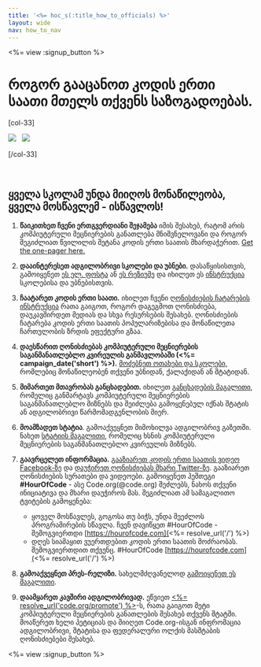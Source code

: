 ```yaml
---
title: '<%= hoc_s(:title_how_to_officials) %>'
layout: wide
nav: how_to_nav
---
```

<%= view :signup_button %>

# როგორ გააცანოთ კოდის ერთი საათი მთელს თქვენს საზოგადოებას.

[col-33]

![](/images/fit-275/highlight-obama.png)&nbsp;&nbsp;&nbsp;![](/images/fit-246/dan.jpg)

[/col-33]

<p style="clear:both">&nbsp;</p>

## ყველა სკოლამ უნდა მიიღოს მონაწილეობა, ყველა მოსწავლემ - ისწავლოს!

1. **წაიკითხეთ ჩვენი ერთგვერდიანი შეჯამება** იმის შესახებ, რატომ არის კომპიუტერული მეცნიერების განათლება მნიშვნელოვანი და როგორ შეგიძლიათ წვილილის შეტანა კოდის ერთი საათის მხარდაჭერით. [Get the one-pager here.](/files/hoc-one-pager.pdf)

2. **დააინტერესეთ ადგილობრივი სკოლები და უბნები.** დასაწყისისთვის, გამოიყენეთ [ეს ელ. ფოსტა](<%= resolve_url('/promote/resources#sample-emails') %>) ან [ეს რეზიუმე](<%= resolve_url('/promote/stats') %>) და იხილეთ ეს [ინსტრუქცია](<%= resolve_url('/how-to') %>) სკოლებისა და უბნებისთვის.

3. **ჩაატარეთ კოდის ერთი საათი.** იხილეთ ჩვენი [ღონისძიების ჩატარების ინსტრუქცია](<%= resolve_url('/how-to/events') %>) რათა გაიგოთ, როგორ დაგეგმოთ ღონისძიება, დაუკავშირდეთ მედიას და სხვა რესურსების შესახებ. ღონისძიების ჩატარება კოდის ერთი საათის პოპულარიზებისა და მონაწილეთა ჩართულობის ზრდის ეფექტური გზაა.

4. **დაესწარით ღონისძიებას კომპიუტერული მეცნიერების საგანმანათლებლო კვირეულის განმავლობაში (<%= campaign_date('short') %>).** [მოძებნეთ ოთახები და სკოლები,](<%= resolve_url('/events') %>) რომლებიც მონაწილეობენ თქვენი უბნიდან, ქალაქიდან ან შტატიდან.

5. **მიმართეთ მთავრობას განცხადებით.** იხილეთ [განცხადების მაგალითი,](<%= resolve_url('resources/proclamation') %>) რომელიც განმარტავს კომპიუტერული მეცნიერების საგანმანათლებლო მიზნებს და შეიძლება გამოყენებულ იქნას შტატის ან ადგილობრივი წარმომადგენლობის მიერ.

6. **მოამზადეთ სტატია**. გამოაქვეყნეთ მიმოხილვა ადგილობრივ გაზეთში. ნახეთ [სტატიის მაგალითი](<%= resolve_url('/promote/op-ed') %>), რომელიც ხსნის კომპიუტერული მეცნიერების საგანმანათლებლო კვირეულის მიზნებს.

7. **გაავრცელეთ ინფორმაცია.** [გააზიარეთ კოდის ერთი საათის ვიდეო Facebook-ზე](https://www.facebook.com/sharer/sharer.php?u=http%3A%2F%2Fhourofcode.com%2Fus) და [დაუჭირეთ ღონისძიებას მხარი Twitter-ზე](https://twitter.com/intent/tweet?url=http%3A%2F%2Fhourofcode.com&text=I%27m%20participating%20in%20this%20year%27s%20%23HourOfCode%2C%20are%20you%3F%20%40codeorg&original_referer=https%3A%2F%2Fwww.google.com%2Furl%3Fq%3Dhttps%253A%252F%252Ftwitter.com%252Fshare%253Fhashtags%253D%2526amp%253Brelated%253Dcodeorg%2526amp%253Btext%253DI%252527m%252Bparticipating%252Bin%252Bthis%252Byear%252527s%252B%252523HourOfCode%25252C%252Bare%252Byou%25253F%252B%252540codeorg%2526amp%253Burl%253Dhttp%25253A%25252F%25252Fhourofcode.com%26sa%3DD%26sntz%3D1%26usg%3DAFQjCNE1GLTUbKZfMlEh9Aj5w0iswz6PYQ&related=codeorg&hashtags=). გააზიარეთ ღონისძიების სურათები და ვიდეოები. გამოიყენეთ ჰეშთეგი **#HourOfCode** - ასე Code.org(@code.org) შეძლებს, ნახოს თქვენი ინიციატივა და მხარი დაუჭიროს მას. შეგიძლიათ ამ სამაგალითო ტვიტების გამოყენება:
    
    - ყოველ მოსწავლეს, გოგოსა თუ ბიჭს, უნდა შეეძლოს პროგრამირების სწავლა. ჩვენ დავიწყეთ #HourOfCode - შემოგვიერთდი [https://hourofcode.com](<%= resolve_url('/') %>)
    - დღეს სიამაყით ვუერთდებით კოდის ერთი საათის მოძრაობას. შემოგვიერთდით თქვენც. #HourOfCode [https://hourofcode.com](<%= resolve_url('/') %>)   
          
        

8. **გამოაქვეყნეთ პრეს-რელიზი.** სახელმძღვანელოდ [გამოიყენეთ ეს მაგალითი](<%= resolve_url('/promote/official-press-release') %>).

9. **დაამყარეთ კავშირი ადგილობრივად.** ეწვიეთ [<%= resolve_url('code.org/promote') %>](<%= resolve_url('https://code.org/promote') %>)-ს, რათა გაიგოთ მეტი კომპიუტერული მეცნიერების განათლების შესახებ თქვენს შტატში. მოაწერეთ ხელი პეტიციას და მიიღეთ Code.org-ისგან ინფრომაცია ადგილობრივი, შტატისა და ფედერალური ოლქის მასშტაბის ღონისძიებები შესახებ.

<%= view :signup_button %>